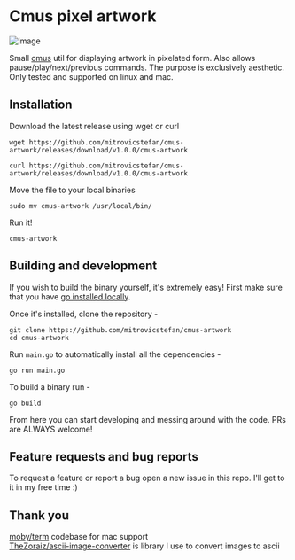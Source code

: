 # Cmus pixel artwork

![image](https://github.com/user-attachments/assets/78eb33d0-513e-43a8-bf89-fff469f22d1a)

Small [cmus](https://github.com/cmus/cmus) util for displaying artwork in pixelated form. Also allows pause/play/next/previous commands. The purpose is exclusively aesthetic.
Only tested and supported on linux and mac.

## Installation

Download the latest release using wget or curl

```
wget https://github.com/mitrovicstefan/cmus-artwork/releases/download/v1.0.0/cmus-artwork
```

```
curl https://github.com/mitrovicstefan/cmus-artwork/releases/download/v1.0.0/cmus-artwork
```

Move the file to your local binaries

```
sudo mv cmus-artwork /usr/local/bin/
```

Run it!

```
cmus-artwork
```

## Building and development

If you wish to build the binary yourself, it's extremely easy! First make sure that you have [go installed locally](https://go.dev/doc/install).

Once it's installed, clone the repository -

```
git clone https://github.com/mitrovicstefan/cmus-artwork
cd cmus-artwork
```

Run `main.go` to automatically install all the dependencies -

```
go run main.go
```

To build a binary run -

```
go build
```

From here you can start developing and messing around with the code. PRs are ALWAYS welcome!

## Feature requests and bug reports

To request a feature or report a bug open a new issue in this repo. I'll get to it in my free time :)

## Thank you
[moby/term](https://github.com/moby/term/tree/main) codebase for mac support\
[TheZoraiz/ascii-image-converter](https://github.com/TheZoraiz/ascii-image-converter) is library I use to convert images to ascii
